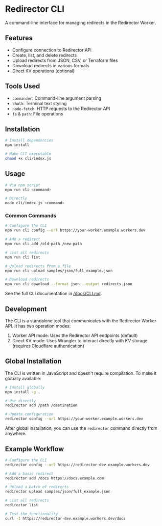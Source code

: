 # Redirector CLI

A command-line interface for managing redirects in the Redirector Worker.

## Features

- Configure connection to Redirector API
- Create, list, and delete redirects
- Upload redirects from JSON, CSV, or Terraform files
- Download redirects in various formats
- Direct KV operations (optional)

## Tools Used

- `commander`: Command-line argument parsing
- `chalk`: Terminal text styling
- `node-fetch`: HTTP requests to the Redirector API
- `fs` & `path`: File operations

## Installation

```bash
# Install dependencies
npm install

# Make CLI executable
chmod +x cli/index.js
```

## Usage

```bash
# Via npm script
npm run cli <command>

# Directly
node cli/index.js <command>
```

### Common Commands

```bash
# Configure the CLI
npm run cli config --url https://your-worker.example.workers.dev

# Add a redirect
npm run cli add /old-path /new-path

# List all redirects
npm run cli list

# Upload redirects from a file
npm run cli upload samples/json/full_example.json

# Download redirects
npm run cli download --format json --output redirects.json
```

See the full CLI documentation in [/docs/CLI.md](/docs/CLI.md).

## Development

The CLI is a standalone tool that communicates with the Redirector Worker API. It has two operation modes:

1. Worker API mode: Uses the Redirector API endpoints (default)
2. Direct KV mode: Uses Wrangler to interact directly with KV storage (requires Cloudflare authentication)

## Global Installation

The CLI is written in JavaScript and doesn't require compilation. To make it globally available:

```bash
# Install globally
npm install -g .

# Use directly
redirector add /path /destination

# Update configuration
redirector config --url https://your-worker.example.workers.dev
```

After global installation, you can use the `redirector` command directly from anywhere.

## Example Workflow

```bash
# Configure the CLI
redirector config --url https://redirector-dev.example.workers.dev

# Add a basic redirect
redirector add /docs https://docs.example.com

# Upload a batch of redirects
redirector upload samples/json/full_example.json

# List all redirects
redirector list

# Test the functionality
curl -I https://redirector-dev.example.workers.dev/docs
```
